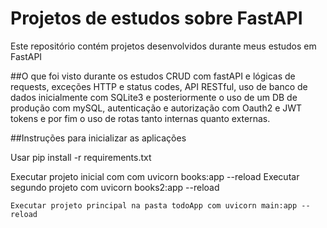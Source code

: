 # Projetos de estudos sobre FastAPI

Este repositório contém projetos desenvolvidos durante meus estudos em FastAPI

##O que foi visto durante os estudos
CRUD com fastAPI e lógicas de requests, exceções HTTP e status codes, API RESTful, uso de banco de dados inicialmente com SQLite3 e posteriormente o uso de um DB de produção com mySQL, autenticação e autorização com Oauth2 e JWT tokens e por fim o uso de rotas tanto internas quanto externas.

##Instruções para inicializar as aplicações

Usar pip install -r requirements.txt 

Executar projeto inicial com com uvicorn books:app --reload
Executar segundo projeto com uvicorn books2:app --reload

```
Executar projeto principal na pasta todoApp com uvicorn main:app --reload
```